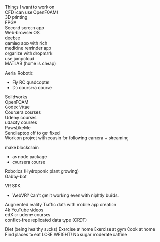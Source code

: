 Things I want to work on  
CFD (can use OpenFOAM)  
3D printing  
FPGA  
Second screen app  
Web-browser OS  
deebee  
gaming app with rich  
medicine reminder app  
organize with dropmark  
use jumpcloud  
MATLAB (home is cheap)  

Aerial Robotic  
* Fly RC quadcopter
* Do coursera course

Solidworks  
OpenFOAM  
Codex Vitae  
Coursera courses  
Udemy courses  
udacity courses  
PawsLikeMe  
Send laptop off to get fixed  
Work on project with cousin for following camera + streaming  

make blockchain
* as node package
* coursera course

Robotics (Hydroponic plant growing)  
Gabby-bot  

VR SDK
* WebVR? Can't get it working even with nightly builds.

Augmented reality
Traffic data with mobile app creation  
4k YouTube videos  
edX or udemy courses  
conflict-free replicated data type (CRDT)  

Diet (being healthy sucks)
Exercise at home
Exercise at gym
Cook at home
Find places to eat
LOSE WEIGHT!
No sugar
moderate caffine
